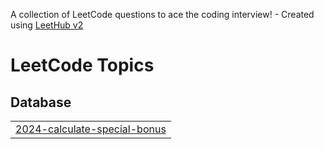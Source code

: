A collection of LeetCode questions to ace the coding interview! - Created using [LeetHub v2](https://github.com/arunbhardwaj/LeetHub-2.0)
<!---LeetCode Topics Start-->
# LeetCode Topics
## Database
|  |
| ------- |
| [2024-calculate-special-bonus](https://github.com/harsh052811/Leetcode_50_sql/tree/master/2024-calculate-special-bonus) |
<!---LeetCode Topics End-->